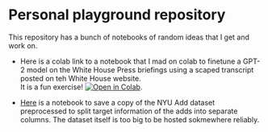 # Personal playground repository
This repository has a bunch of notebooks of random ideas that I get and work on. 

- Here is a colab link to a notebook that I mad on colab to finetune a GPT-2 model on the White House Press briefings using a scaped transcript posted on teh White House website.  
It is a fun exercise!
[![Open in Colab](https://colab.research.google.com/assets/colab-badge.svg)](https://colab.research.google.com/github/hannanabdul55/neural-nets-research-playground/blob/master/White_house_briefings_generator.ipynb). 

- [Here](https://github.com/hannanabdul55/neural-nets-research-playground/blob/master/Ad_dataset.ipynb) is a notebook to save a copy of the NYU Add dataset preprocessed to split target information of the adds into separate columns. The dataset itself is too big to be hosted sokmewhere reliably. 
